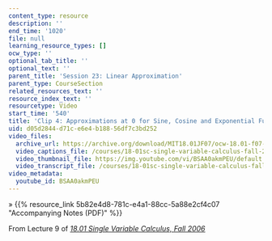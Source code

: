 ```yaml
---
content_type: resource
description: ''
end_time: '1020'
file: null
learning_resource_types: []
ocw_type: ''
optional_tab_title: ''
optional_text: ''
parent_title: 'Session 23: Linear Approximation'
parent_type: CourseSection
related_resources_text: ''
resource_index_text: ''
resourcetype: Video
start_time: '540'
title: 'Clip 4: Approximations at 0 for Sine, Cosine and Exponential Functions'
uid: d05d2844-d71c-e6e4-b188-56df7c3bd252
video_files:
  archive_url: https://archive.org/download/MIT18.01JF07/ocw-18.01-f07-lec09_300k.mp4
  video_captions_file: /courses/18-01sc-single-variable-calculus-fall-2010/9a795d2946b15bef9807f6ad4441b5b1_BSAA0akmPEU.vtt
  video_thumbnail_file: https://img.youtube.com/vi/BSAA0akmPEU/default.jpg
  video_transcript_file: /courses/18-01sc-single-variable-calculus-fall-2010/589045c7f88e8636919cf82a7e76a0bb_BSAA0akmPEU.pdf
video_metadata:
  youtube_id: BSAA0akmPEU
---
```


» {{% resource_link 5b82e4d8-781c-e4a1-88cc-5a88e2cf4c07 "Accompanying Notes (PDF)" %}}

From Lecture 9 of [_18.01 Single Variable Calculus, Fall 2006_](/courses/18-01-single-variable-calculus-fall-2006/video_galleries/video-lectures)